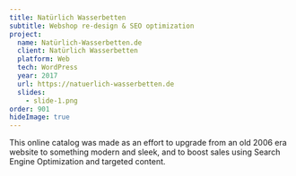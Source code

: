 ```yaml
---
title: Natürlich Wasserbetten
subtitle: Webshop re-design & SEO optimization
project:
  name: Natürlich-Wasserbetten.de
  client: Natürlich Wasserbetten
  platform: Web
  tech: WordPress
  year: 2017
  url: https://natuerlich-wasserbetten.de
  slides:
    - slide-1.png
order: 901
hideImage: true
---
```


This online catalog was made as an effort to upgrade from an old 2006 era website to something modern and sleek, and to boost sales using Search Engine Optimization and targeted content.
